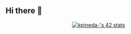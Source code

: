 ## Hi there 👋

<p align="center"> <a href="https://github.com/oakoudad/badge42"><img src="https://badge.mediaplus.ma/greenbinary/kpineda-?" alt="kpineda-'s 42 stats" /></a>

<!--
Here are some ideas to get you started:

- 🔭 I’m currently working on ...
- 🌱 I’m currently learning ...
- 👯 I’m looking to collaborate on ...
- 🤔 I’m looking for help with ...
- 💬 Ask me about ...
- 📫 How to reach me: ...
- ⚡ Fun fact: ...
-->
